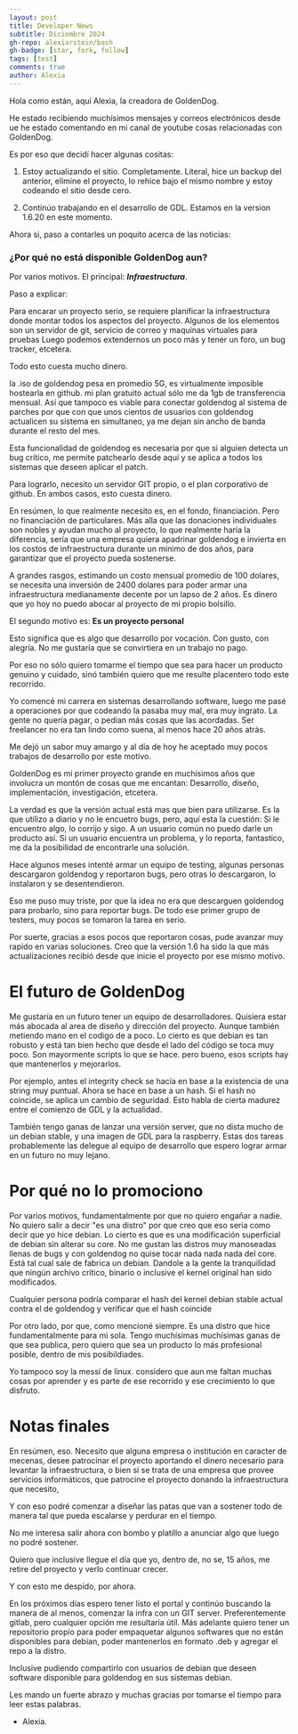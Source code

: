 ```yaml
---
layout: post
title: Developer News
subtitle: Diciembre 2024
gh-repo: alexiarstein/bash
gh-badge: [star, fork, follow]
tags: [test]
comments: true
author: Alexia
---
```



Hola como están, aquí Alexia, la creadora de GoldenDog. 

He estado recibiendo muchísimos mensajes y correos electrónicos desde ue he estado comentando en mi canal de youtube cosas relacionadas con GoldenDog. 

Es por eso que decidí hacer algunas cositas:


1. Estoy actualizando el sitio. Completamente. Literal, hice un backup del anterior, elimine el proyecto, lo rehice bajo el mismo nombre y estoy codeando el sitio desde cero.

2. Continúo trabajando en el desarrollo de GDL. Estamos en la version 1.6.20 en este momento.


Ahora si, paso a contarles un poquito acerca de las noticias:



### ¿Por qué no está disponible GoldenDog aun? 


Por varios motivos. El principal: _**Infraestructura**_. 


Paso a explicar:

Para encarar un proyecto serio, se requiere planificar la infraestructura donde montar todos los aspectos del proyecto. Algunos de los elementos son un servidor de git, servicio de correo y maquinas virtuales para pruebas
Luego podemos extendernos un poco más y tener un foro, un bug tracker, etcetera.

Todo esto cuesta mucho dinero.

la .iso de goldendog pesa en promedio 5G, es virtualmente imposible hostearla en github. mi plan gratuito actual sólo me da 1gb de transferencia mensual. Así que tampoco es viable para conectar goldendog al sistema de 
parches por que con que unos cientos de usuarios con goldendog actualicen su sistema en simultaneo, ya me dejan sin ancho de banda durante el resto del mes. 

Esta funcionalidad de goldendog es necesaria por que si alguien detecta un bug crítico, me permite patchearlo desde aquí y se aplica a todos los sistemas que deseen aplicar el patch. 

Para lograrlo, necesito un servidor GIT propio, o el plan corporativo de github. En ambos casos, esto cuesta dinero.

En resúmen, lo que realmente necesito es, en el fondo, financiación. Pero no financiación de particulares. Más alla que las donaciones individuales son nobles y ayudan mucho al proyecto, lo que realmente haría la diferencia,
sería que una empresa quiera apadrinar goldendog e invierta en los costos de infraestructura durante un mínimo de dos años, para garantizar que el proyecto pueda sostenerse.

A grandes rasgos, estimando un costo mensual promedio de 100 dolares, se necesita una inversión de 2400 dolares para poder armar una infraestructura medianamente decente por un lapso de 2 años. Es dinero que yo hoy no puedo abocar al proyecto de mi propio bolsillo.


El segundo motivo es: **Es un proyecto personal**

Esto significa que es algo que desarrollo por vocación. Con gusto, con alegría. No me gustaría que se convirtiera en un trabajo no pago. 

Por eso no sólo quiero tomarme el tiempo que sea para hacer un producto genuino y cuidado, sinó también quiero que me resulte placentero todo este recorrido. 

Yo comencé mi carrera en sistemas desarrollando software, luego me pasé a operaciones por que codeando la pasaba muy mal, era muy ingrato. La gente no quería pagar, o pedían más cosas que las acordadas. 
Ser freelancer no era tan lindo como suena, al menos hace 20 años atrás.

Me dejó un sabor muy amargo y al día de hoy he aceptado muy pocos trabajos de desarrollo por este motivo. 


GoldenDog es mi primer proyecto grande en muchísimos años que involucra un montón de cosas que me encantan: Desarrollo, diseño, implementación, investigación, etcetera. 

La verdad es que la versión actual está mas que bien para utilizarse. Es la que utilizo a diario y no le encuetro bugs, pero, aquí esta la cuestión: Si le encuentro algo, lo corrijo y sigo. 
A un usuario común no puedo darle un producto así. Si un usuario encuentra un problema, y lo reporta, fantastico, me da la posibilidad de encontrarle una solución.

Hace algunos meses intenté armar un equipo de testing, algunas personas descargaron goldendog y reportaron bugs, pero otras lo descargaron, lo instalaron y se desentendieron. 

Eso me puso muy triste, por que la idea no era que descarguen goldendog para probarlo, sino para reportar bugs. De todo ese primer grupo de testers, muy pocos se tomaron la tarea en serio. 

Por suerte, gracias a esos pocos que reportaron cosas, pude avanzar muy rapido en varias soluciones. Creo que la versión 1.6 ha sido la que más actualizaciones recibió desde que inicie el proyecto por ese mismo motivo.



# El futuro de GoldenDog

Me gustaría en un futuro tener un equipo de desarrolladores. Quisiera estar más abocada al area de diseño y dirección del proyecto. Aunque también metiendo mano en el codigo de a poco.
Lo cierto es que debian es tan robusto y está tan bien hecho que desde el lado del código se toca muy poco. Son mayormente scripts lo que se hace. pero bueno, esos scripts hay que mantenerlos y mejorarlos.

Por ejemplo, antes el integrity check se hacía en base a la existencia de una string muy puntual. Ahora se hace en base a un hash. Si el hash no coincide, se aplica un cambio de seguridad. Esto habla de cierta madurez entre el 
comienzo de GDL y la actualidad.

También tengo ganas de lanzar una versión server, que no dista mucho de un debian stable, y una imagen de GDL para la raspberry. Estas dos tareas probablemente las delegue al equipo de desarrollo que espero lograr armar en un 
futuro no muy lejano.

# Por qué no lo promociono

Por varios motivos, fundamentalmente por que no quiero engañar a nadie. No quiero salir a decir "es una distro" por que creo que eso sería como decir que yo hice debian. Lo cierto es que es una modificación superficial de debian
sin alterar su core. No me gustan las distros muy manoseadas llenas de bugs y con goldendog no quise tocar nada nada nada del core. Está tal cual sale de fabrica un debian. Dandole a la gente la tranquilidad que ningún archivo crítico, binario o inclusive el kernel original han sido modificados.

Cualquier persona podría comparar el hash del kernel debian stable actual contra el de goldendog y verificar que el hash coincide

Por otro lado, por que, como mencioné siempre. Es una distro que hice fundamentalmente para mi sola. Tengo muchísimas muchísimas ganas de que sea publica, pero quiero que sea un producto lo más profesional posible, dentro de mis posibildiades.

Yo tampoco soy la messi de linux. considero que aun me faltan muchas cosas por aprender y es parte de ese recorrido y ese crecimiento lo que disfruto. 


# Notas finales

En resúmen, eso. Necesito que alguna empresa o institución en caracter de mecenas, desee patrocinar el proyecto aportando el dinero necesario para levantar la infraestructura, o bien si se trata de una empresa que provee 
servicios informáticos, que patrocine el proyecto donando la infraestructura que necesito,

Y con eso podré comenzar a diseñar las patas que van a sostener todo de manera tal que pueda escalarse y perdurar en el tiempo. 

No me interesa salir ahora con bombo y platillo a anunciar algo que luego no podré sostener. 

Quiero que inclusive llegue el día que yo, dentro de, no se, 15 años, me retire del proyecto y verlo continuar crecer. 


Y con esto me despido, por ahora. 


En los próximos días espero tener listo el portal y continúo buscando la manera de al menos, comenzar la infra con un GIT server. Preferentemente gitlab, pero cualquier opción me resultaría útil. 
Más adelante quiero tener un repositorio propio para poder empaquetar algunos softwares que no están disponibles para debian, poder mantenerlos en formato .deb y agregar el repo a la distro. 

Inclusive pudiendo compartirlo con usuarios de debian que deseen software disponible para goldendog en sus sistemas debian. 


Les mando un fuerte abrazo y muchas gracias por tomarse el tiempo para leer estas palabras.

- Alexia.
